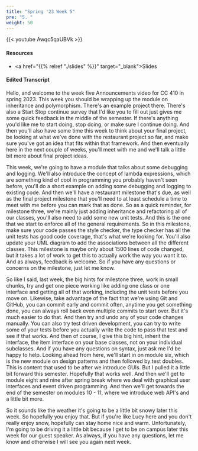 ```yaml
---
title: "Spring '23 Week 5"
pre: "5. "
weight: 50
---
```


{{< youtube Awqc5qaUBVk   >}}

#### Resources

* <a href="{{% relref "./slides" %}}" target="_blank">Slides</a>

#### Edited Transcript

Hello, and welcome to the week five Announcements video for CC 410 in spring 2023. This week you should be wrapping up the module on inheritance and polymorphism. There's an example project there. There's also a Start Stop continue survey that I'd like you to fill out just gives me some quick feedback in the middle of the semester. If there's anything you'd like me to start doing, stop doing, or make sure I continue doing. And then you'll also have some time this week to think about your final project, be looking at what we've done with the restaurant project so far, and make sure you've got an idea that fits within that framework. And then eventually here in the next couple of weeks, you'll meet with me and we'll talk a little bit more about final project ideas. 

This week, we're going to have a module that talks about some debugging and logging. We'll also introduce the concept of lambda expressions, which are something kind of cool in programming you probably haven't seen before, you'll do a short example on adding some debugging and logging to existing code. And then we'll have a restaurant milestone that's due, as well as the final project milestone that you'll need to at least schedule a time to meet with me before you can mark that as done. So as a quick reminder, for milestone three, we're mainly just adding inheritance and refactoring all of our classes, you'll also need to add some new unit tests. And this is the one that we start to enforce all of the general requirements. So in this milestone, make sure your code passes the style checker, the type checker has all the unit tests has good code coverage, that's what we're looking for. You'll also update your UML diagram to add the associations between all the different classes. This milestone is maybe only about 1500 lines of code changed, but it takes a lot of work to get this to actually work the way you want it to. And as always, feedback is welcome. So if you have any questions or concerns on the milestone, just let me know. 

So like I said, last week, the big hints for milestone three, work in small chunks, try and get one piece working like adding one class or one interface and getting all of that working, including the unit tests before you move on. Likewise, take advantage of the fact that we're using Git and GitHub, you can commit early and commit often, anytime you get something done, you can always roll back even multiple commits to start over. But it's much easier to do that. And then try and undo any of your code changes manually. You can also try test driven development, you can try to write some of your tests before you actually write the code to pass that test and see if that works. And then of course, I give this big hint, inherit the interface, the item interface on your base classes, not on your individual subclasses. And if you have any questions on syntax, just ask me I'd be happy to help. Looking ahead from here, we'll start in on module six, which is the new module on design patterns and then followed by test doubles. This is content that used to be after we introduce GUIs. But I pulled it a little bit forward this semester. Hopefully that works well. And then we'll get to module eight and nine after spring break where we deal with graphical user interfaces and event driven programming. And then we'll get towards the end of the semester on modules 10 - 11, where we introduce web API's and a little bit more. 

So it sounds like the weather it's going to be a little bit snowy later this week. So hopefully you enjoy that. But if you're like Lucy here and you don't really enjoy snow, hopefully can stay home nice and warm. Unfortunately, I'm going to be driving it a little bit because I get to be on campus later this week for our guest speaker. As always, if you have any questions, let me know and otherwise I will see you again next week.
